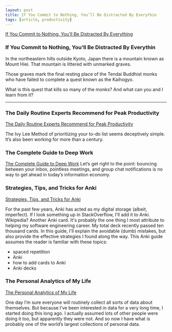 ```yaml
---
layout: post
title: If You Commit to Nothing, You’ll Be Distracted By Everythin
tags: [article, productivity]
---
```


<!--more-->

[If You Commit to Nothing, You’ll Be Distracted By Everything](https://jamesclear.com/mental-toughness-marathon-monks)

### If You Commit to Nothing, You’ll Be Distracted By Everythin

In the northeastern hills outside Kyoto, Japan there is a mountain known as Mount Hiei. 
That mountain is littered with unmarked graves.

Those graves mark the final resting place of the Tendai Buddhist monks who have failed to complete a quest known as the Kaihogyo.

What is this quest that kills so many of the monks? And what can you and I learn from it?

---

### The Daily Routine Experts Recommend for Peak Productivity

[The Daily Routine Experts Recommend for Peak Productivity](https://getpocket.com/explore/item/the-daily-routine-experts-recommend-for-peak-productivity)

The Ivy Lee Method of prioritizing your to-do list seems deceptively simple. It’s also been working for more than a century.


### The Complete Guide to Deep Work

[The Complete Guide to Deep Work](https://doist.com/blog/deep-work/)
Let’s get right to the point: bouncing between your inbox, pointless meetings, and group chat notifications is no way to get ahead in today’s information economy.


### Strategies, Tips, and Tricks for Anki
[Strategies, Tips, and Tricks for Anki](https://senrigan.io/blog/everything-i-know-strategies-tips-and-tricks-for-spaced-repetition-anki/)

For the past few years, Anki has acted as my digital storage (albeit, imperfect). If I look something up in StackOverflow, I'll add it to Anki. Wikipedia? Another Anki card. It's probably the one thing I most attribute to helping my software engineering career. My total deck recently passed ten thousand cards. In this guide, I'll explain the avoidable (dumb) mistakes, but also provide the effective strategies I found along the way. This Anki guide assumes the reader is familiar with these topics:

- spaced repetition
- Anki
- how to add cards to Anki
- Anki decks

### The Personal Analytics of My Life
[The Personal Analytics of My Life](https://writings.stephenwolfram.com/2012/03/the-personal-analytics-of-my-life/)

One day I’m sure everyone will routinely collect all sorts of data about themselves. But because I’ve been interested in data for a very long time, I started doing this long ago. I actually assumed lots of other people were doing it too, but apparently they were not. And so now I have what is probably one of the world’s largest collections of personal data.